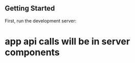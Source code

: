 ## Getting Started

First, run the development server:
# app api calls will be in server components
